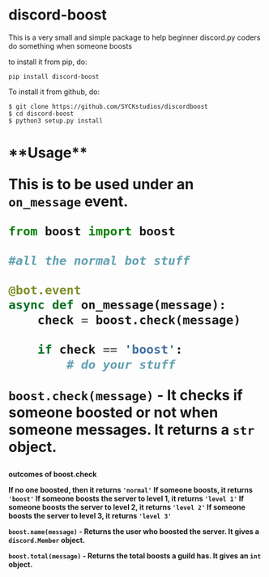 # discord-boost

This is a very small and simple package to help beginner discord.py coders do something when someone boosts

to install it from pip, do:

```
pip install discord-boost
```


To install it from github, do:

```
$ git clone https://github.com/SYCKstudios/discordboost
$ cd discord-boost
$ python3 setup.py install
```

<h1> **Usage**

This is to be used under an `on_message` event.

```python
from boost import boost

#all the normal bot stuff

@bot.event
async def on_message(message):
    check = boost.check(message)

    if check == 'boost':
        # do your stuff
```


`boost.check(message)` - It checks if someone boosted or not when someone messages. It returns a `str` object.
<h4> outcomes of boost.check

 If no one boosted, then it returns `'normal'`
 If someone boosts, it returns `'boost'`
 If someone boosts the server to level 1, it returns `'level 1'`
 If someone boosts the server to level 2, it returns `'level 2'`
 If someone boosts the server to level 3, it returns `'level 3'`

 
 `boost.name(message)` - Returns the user who boosted the server. It gives a `discord.Member` object.

 `boost.total(message)` - Returns the total boosts a guild has. It gives an `int` object.